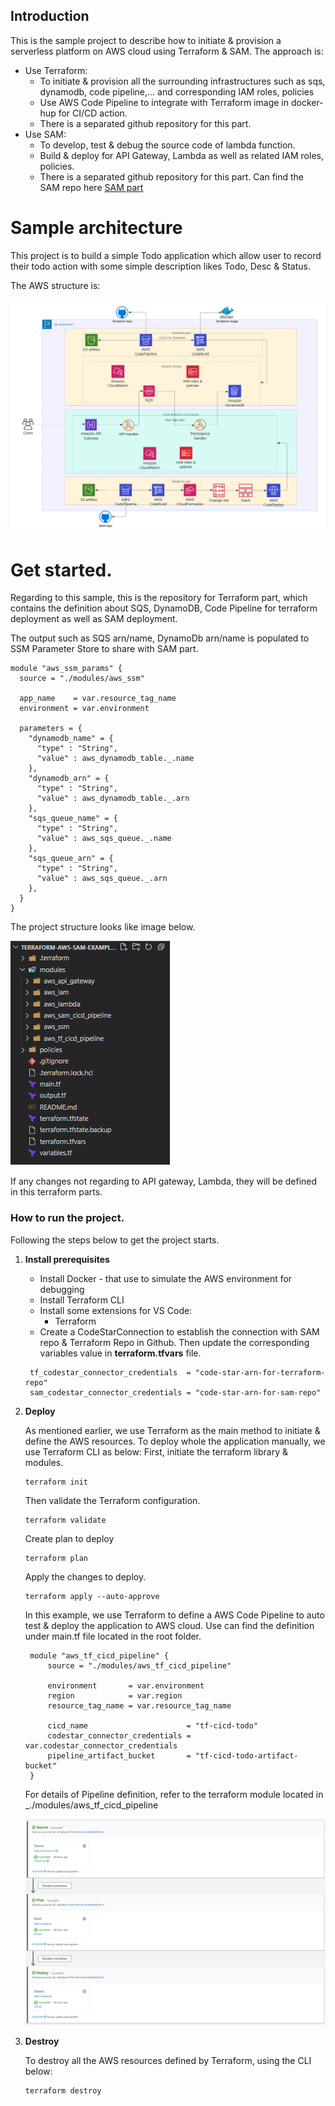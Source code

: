 ## Introduction

This is the sample project to describe how to initiate & provision a serverless platform on AWS cloud using Terraform & SAM.
The approach is:

- Use Terraform:
  - To initiate & provision all the surrounding infrastructures such as sqs, dynamodb, code pipeline,... and corresponding IAM roles, policies
  - Use AWS Code Pipeline to integrate with Terraform image in docker-hup for CI/CD action.
  - There is a separated github repository for this part.
- Use SAM:
  - To develop, test & debug the source code of lambda function.
  - Build & deploy for API Gateway, Lambda as well as related IAM roles, policies.
  - There is a separated github repository for this part. Can find the SAM repo here [SAM part](https://github.com/duc-hectre/terraform-aws-sam-example-2-sam)

# Sample architecture

This project is to build a simple Todo application which allow user to record their todo action with some simple description likes Todo, Desc & Status.

The AWS structure is:

![Sample Architecture](https://github.com/duc-hectre/duc-hectre/blob/main/TF-SAM-APPROACH-2.png?raw=true)

# Get started.

Regarding to this sample, this is the repository for Terraform part, which contains the definition about SQS, DynamoDB, Code Pipeline for terraform deployment as well as SAM deployment. 

The output such as SQS arn/name, DynamoDb arn/name is populated to SSM Parameter Store to share with SAM part.

```
module "aws_ssm_params" {
  source = "./modules/aws_ssm"

  app_name    = var.resource_tag_name
  environment = var.environment

  parameters = {
    "dynamodb_name" = {
      "type" : "String",
      "value" : aws_dynamodb_table._.name
    },
    "dynamodb_arn" = {
      "type" : "String",
      "value" : aws_dynamodb_table._.arn
    },
    "sqs_queue_name" = {
      "type" : "String",
      "value" : aws_sqs_queue._.name
    },
    "sqs_queue_arn" = {
      "type" : "String",
      "value" : aws_sqs_queue._.arn
    },
  }
}
```

The project structure looks like image below.

![Sample project structure](https://github.com/duc-hectre/duc-hectre/blob/main/tf_2_tf_project_structure.png)

If any changes not regarding to API gateway, Lambda, they will be defined in this terraform parts.

### How to run the project.

Following the steps below to get the project starts.

1. **Install prerequisites**

   - Install Docker - that use to simulate the AWS environment for debugging
   - Install Terraform CLI
   - Install some extensions for VS Code:
     - Terraform
   - Create a CodeStarConnection to establish the connection with SAM repo & Terraform Repo in Github. Then update the corresponding variables value in **terraform.tfvars** file.
   ```
    tf_codestar_connector_credentials  = "code-star-arn-for-terraform-repo"
    sam_codestar_connector_credentials = "code-star-arn-for-sam-repo"
   ```

2. **Deploy**

   As mentioned earlier, we use Terraform as the main method to initiate & define the AWS resources. To deploy whole the application manually, we use Terraform CLI as below:
   First, initiate the terraform library & modules.

   ```
   terraform init
   ```

   Then validate the Terraform configuration.

   ```
   terraform validate
   ```

   Create plan to deploy

   ```
   terraform plan
   ```

   Apply the changes to deploy.

   ```
   terraform apply --auto-approve
   ```

   In this example, we use Terraform to define a AWS Code Pipeline to auto test & deploy the application to AWS cloud. Use can find the definition under main.tf file located in the root folder.

   ```
    module "aws_tf_cicd_pipeline" {
        source = "./modules/aws_tf_cicd_pipeline"

        environment       = var.environment
        region            = var.region
        resource_tag_name = var.resource_tag_name

        cicd_name                      = "tf-cicd-todo"
        codestar_connector_credentials = var.codestar_connector_credentials
        pipeline_artifact_bucket       = "tf-cicd-todo-artifact-bucket"
    }
   ```

   For details of Pipeline definition, refer to the terraform module located in \_./modules/aws_tf_cicd_pipeline

   ![CI/CD pipeline](https://github.com/duc-hectre/duc-hectre/blob/main/tf_1_tf_cicd_pipeline.png)

3. **Destroy**

   To destroy all the AWS resources defined by Terraform, using the CLI below:

   ```
   terraform destroy
   ```
